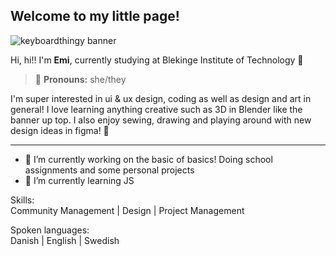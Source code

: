 ## Welcome to my little page! 
![keyboardthingy banner](https://github.com/user-attachments/assets/a4b86382-4f32-4def-b6a8-2aa32fd073ca)

Hi, hi!! I'm **Emi**, currently studying at Blekinge Institute of Technology 🌻

> 🌱 **Pronouns:** she/they

I'm super interested in ui & ux design, coding as well as design and art in general! I love learning anything creative such as 3D in Blender like the banner up top. I also enjoy sewing, drawing and playing around with new design ideas in figma! 📓

<hr />

  - 🌿 I’m currently working on the basic of basics! Doing school assignments and some personal projects
  - 🍁 I’m currently learning JS

Skills: \
Community Management | Design | Project Management 

Spoken languages: \
Danish | English | Swedish
